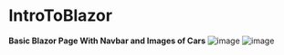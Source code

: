 # IntroToBlazor
**Basic Blazor Page With Navbar and Images of Cars**
![image](https://github.com/user-attachments/assets/9294c32e-7d70-4a51-85f5-7a8105a75701)
![image](https://github.com/user-attachments/assets/ad954d69-38da-4b6e-bde8-8008d5a96ffe)

